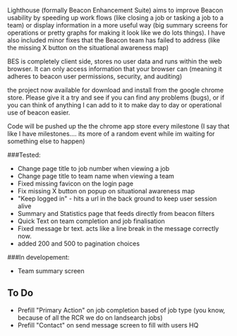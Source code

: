 Lighthouse (formally Beacon Enhancement Suite) aims to improve Beacon usability by speeding up work flows (like closing a job or tasking a job to a team) or display information in a more useful way (big summary screens for operations or pretty graphs for making it look like we do lots things). I have also included minor fixes that the Beacon team has failed to address (like the missing X button on the situational awareness map)

BES is completely client side, stores no user data and runs within the web browser. It can only access information that your browser can (meaning it adheres to beacon user permissions, security, and auditing)

the project now available for download and install from the google chrome store. Please give it a try and see if you can find any problems (bugs), or if you can think of anything I can add to it to make day to day or operational use of beacon easier.



Code will be pushed up the the chrome app store every milestone (I say that like I have milestones.... its more of a random event while im waiting for something else to happen)


###Tested:

- Change page title to job number when viewing a job
- Change page title to team name when viewing a team
- Fixed missing favicon on the login page
- Fix missing X button on popup on situational awareness map
- "Keep logged in" - hits a url in the back ground to keep user session alive
- Summary and Statistics page that feeds directly from beacon filters
- Quick Text on team completion and job finalisation
- Fixed message br text. acts like a line break in the message correctly now.
- added 200 and 500 to pagination choices

###In developement:

- Team summary screen


## To Do

- Prefill "Primary Action" on job completion based of job type (you know, because of all the RCR we do on landsearch jobs)
- Prefill "Contact" on send message screen to fill with users HQ
